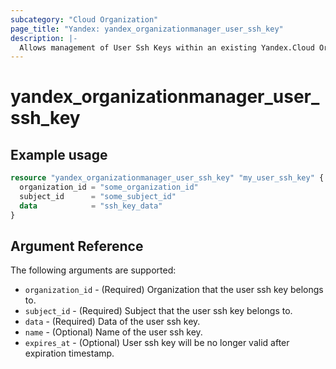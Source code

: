 ```yaml
---
subcategory: "Cloud Organization"
page_title: "Yandex: yandex_organizationmanager_user_ssh_key"
description: |-
  Allows management of User Ssh Keys within an existing Yandex.Cloud Organization and Subject.
---
```



# yandex_organizationmanager_user_ssh_key




## Example usage

```terraform
resource "yandex_organizationmanager_user_ssh_key" "my_user_ssh_key" {
  organization_id = "some_organization_id"
  subject_id      = "some_subject_id"
  data            = "ssh_key_data"
}
```

## Argument Reference

The following arguments are supported:

* `organization_id` - (Required) Organization that the user ssh key belongs to.
* `subject_id` - (Required) Subject that the user ssh key belongs to.
* `data` - (Required) Data of the user ssh key.
* `name` - (Optional) Name of the user ssh key.
* `expires_at` - (Optional) User ssh key will be no longer valid after expiration timestamp.
